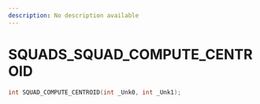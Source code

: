 ```yaml
---
description: No description available 
---
```


# SQUADS\_SQUAD_COMPUTE_CENTROID

```cpp
int SQUAD_COMPUTE_CENTROID(int _Unk0, int _Unk1);
```